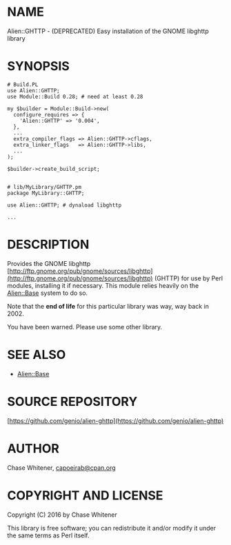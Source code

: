 # NAME

Alien::GHTTP - (DEPRECATED) Easy installation of the GNOME libghttp library

# SYNOPSIS

    # Build.PL
    use Alien::GHTTP;
    use Module::Build 0.28; # need at least 0.28

    my $builder = Module::Build->new(
      configure_requires => {
        'Alien::GHTTP' => '0.004',
      },
      ...
      extra_compiler_flags => Alien::GHTTP->cflags,
      extra_linker_flags   => Alien::GHTTP->libs,
      ...
    );

    $builder->create_build_script;


    # lib/MyLibrary/GHTTP.pm
    package MyLibrary::GHTTP;

    use Alien::GHTTP; # dynaload libghttp

    ...

# DESCRIPTION

Provides the GNOME libghttp
[http://ftp.gnome.org/pub/gnome/sources/libghttp](http://ftp.gnome.org/pub/gnome/sources/libghttp) (GHTTP) for use by Perl modules, installing it if necessary.
This module relies heavily on the [Alien::Base](https://metacpan.org/pod/Alien::Base) system to do so.

Note that the **end of life** for this particular library was way, way back in 2002.

You have been warned.  Please use some other library.

# SEE ALSO

- [Alien::Base](https://metacpan.org/pod/Alien::Base)

# SOURCE REPOSITORY

[https://github.com/genio/alien-ghttp](https://github.com/genio/alien-ghttp)

# AUTHOR

Chase Whitener, <capoeirab@cpan.org>

# COPYRIGHT AND LICENSE

Copyright (C) 2016 by Chase Whitener

This library is free software; you can redistribute it and/or modify
it under the same terms as Perl itself.
